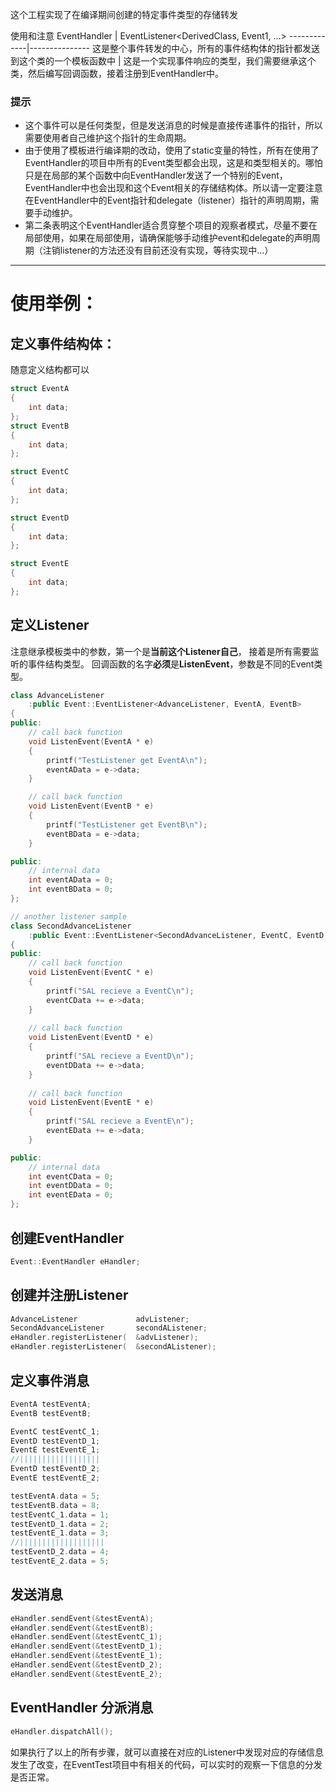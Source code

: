 这个工程实现了在编译期间创建的特定事件类型的存储转发

使用和注意
EventHandler | EventListener<DerivedClass, Event1, ...>
-------------|---------------
这是整个事件转发的中心，所有的事件结构体的指针都发送到这个类的一个模板函数中  |  这是一个实现事件响应的类型，我们需要继承这个类，然后编写回调函数，接着注册到EventHandler中。

### 提示
* 这个事件可以是任何类型，但是发送消息的时候是直接传递事件的指针，所以需要使用者自己维护这个指针的生命周期。
* 由于使用了模板进行编译期的改动，使用了static变量的特性，所有在使用了EventHandler的项目中所有的Event类型都会出现，这是和类型相关的。哪怕只是在局部的某个函数中向EventHandler发送了一个特别的Event，EventHandler中也会出现和这个Event相关的存储结构体。所以请一定要注意在EventHandler中的Event指针和delegate（listener）指针的声明周期，需要手动维护。
* 第二条表明这个EventHandler适合贯穿整个项目的观察者模式，尽量不要在局部使用，如果在局部使用，请确保能够手动维护event和delegate的声明周期（注销listener的方法还没有目前还没有实现，等待实现中...）

------
# 使用举例：
## 定义事件结构体：
随意定义结构都可以
```c++
struct EventA
{
	int data;
};
struct EventB
{
	int data;
};

struct EventC
{
	int data;
};

struct EventD
{
	int data;
};

struct EventE
{
	int data;
};
```

## 定义Listener  
注意继承模板类中的参数，第一个是**当前这个Listener自己**，
接着是所有需要监听的事件结构类型。
回调函数的名字**必须**是**ListenEvent**，参数是不同的Event类型。
```c++
class AdvanceListener
	:public Event::EventListener<AdvanceListener, EventA, EventB>
{
public:
    // call back function
	void ListenEvent(EventA * e)
	{
		printf("TestListener get EventA\n");
		eventAData = e->data;
	}

    // call back function
	void ListenEvent(EventB * e)
	{
		printf("TestListener get EventB\n");
		eventBData = e->data;
	}

public:
    // internal data
	int eventAData = 0;
	int eventBData = 0;
};

// another listener sample
class SecondAdvanceListener
	:public Event::EventListener<SecondAdvanceListener, EventC, EventD, EventE>
{
public:
    // call back function
	void ListenEvent(EventC * e)
	{
		printf("SAL recieve a EventC\n");
		eventCData += e->data;
	}
    
    // call back function
	void ListenEvent(EventD * e)
	{
		printf("SAL recieve a EventD\n");
		eventDData += e->data;
	}
    
    // call back function
	void ListenEvent(EventE * e)
	{
		printf("SAL recieve a EventE\n");
		eventEData += e->data;
	}

public:
    // internal data
	int eventCData = 0;
	int eventDData = 0;
	int eventEData = 0;
};

```

## 创建EventHandler
```c++
Event::EventHandler eHandler;
```

## 创建并注册Listener
```c++
AdvanceListener             advListener;
SecondAdvanceListener       secondAListener;
eHandler.registerListener(  &advListener);
eHandler.registerListener(  &secondAListener);
```

## 定义事件消息
```c++
EventA testEventA;
EventB testEventB;

EventC testEventC_1;
EventD testEventD_1;
EventE testEventE_1;
//||||||||||||||||||
EventD testEventD_2;
EventE testEventE_2;

testEventA.data = 5;
testEventB.data = 8;
testEventC_1.data = 1;
testEventD_1.data = 2;
testEventE_1.data = 3;
//|||||||||||||||||||
testEventD_2.data = 4;
testEventE_2.data = 5;
```
## 发送消息
```c++
eHandler.sendEvent(&testEventA);
eHandler.sendEvent(&testEventB);
eHandler.sendEvent(&testEventC_1);
eHandler.sendEvent(&testEventD_1);
eHandler.sendEvent(&testEventE_1);
eHandler.sendEvent(&testEventD_2);
eHandler.sendEvent(&testEventE_2);
```

## EventHandler 分派消息
```c++
eHandler.dispatchAll();
```

如果执行了以上的所有步骤，就可以直接在对应的Listener中发现对应的存储信息发生了改变，在EventTest项目中有相关的代码，可以实时的观察一下信息的分发是否正常。
